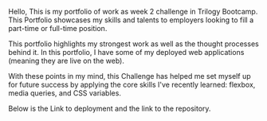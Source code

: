 
Hello,
This is my portfolio of work as week 2 challenge in Trilogy Bootcamp. This Portfolio showcases my skills and talents to employers looking to fill a part-time or full-time position.

 This portfolio  highlights my strongest work as well as the thought processes behind it. In this portfolio,  I have some of my  deployed web applications (meaning they are live on the web). 

With these points in my mind,  this Challenge has helped me set myself up for future success by applying the core skills I've recently learned: flexbox, media queries, and CSS variables. 

Below is the Link to deployment and the link to the repository.
